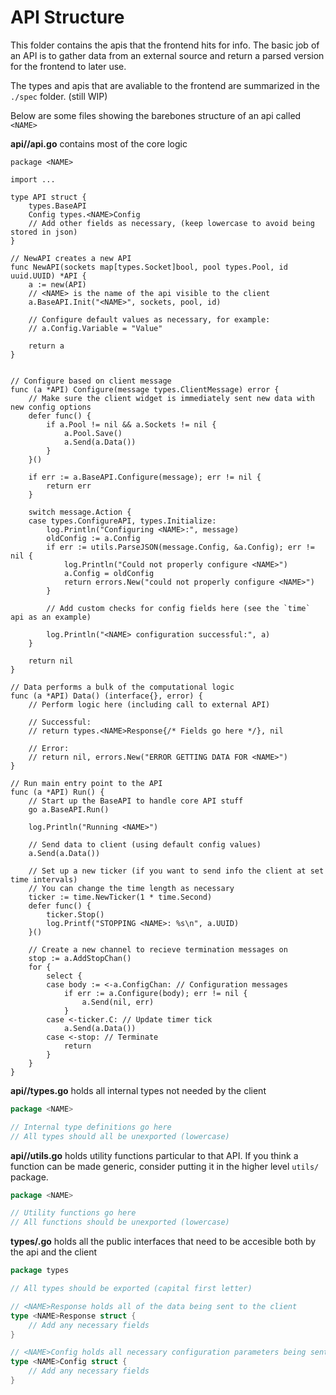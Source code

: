 # API Structure


This folder contains the apis that the frontend hits for info. The basic job of an API is to gather data from
an external source and return a parsed version for the frontend to later use. 

The types and apis that are avaliable to the frontend are summarized in the `./spec` folder. (still WIP)

Below are some files showing the barebones structure of an api called `<NAME>`

**api/<NAME>/api.go** contains most of the core logic

```text
package <NAME>

import ...

type API struct {
	types.BaseAPI
	Config types.<NAME>Config
    // Add other fields as necessary, (keep lowercase to avoid being stored in json)
}

// NewAPI creates a new API
func NewAPI(sockets map[types.Socket]bool, pool types.Pool, id uuid.UUID) *API {
	a := new(API)
	// <NAME> is the name of the api visible to the client
	a.BaseAPI.Init("<NAME>", sockets, pool, id)

    // Configure default values as necessary, for example:
    // a.Config.Variable = "Value"

	return a
}


// Configure based on client message
func (a *API) Configure(message types.ClientMessage) error {
    // Make sure the client widget is immediately sent new data with new config options
	defer func() {
		if a.Pool != nil && a.Sockets != nil {
			a.Pool.Save()
			a.Send(a.Data())
		}
	}()

	if err := a.BaseAPI.Configure(message); err != nil {
		return err
	}

	switch message.Action {
	case types.ConfigureAPI, types.Initialize:
		log.Println("Configuring <NAME>:", message)
		oldConfig := a.Config
		if err := utils.ParseJSON(message.Config, &a.Config); err != nil {
			log.Println("Could not properly configure <NAME>")
			a.Config = oldConfig
			return errors.New("could not properly configure <NAME>")
		}

		// Add custom checks for config fields here (see the `time` api as an example)

		log.Println("<NAME> configuration successful:", a)
	}

	return nil
}

// Data performs a bulk of the computational logic
func (a *API) Data() (interface{}, error) {
	// Perform logic here (including call to external API)
    
    // Successful:
    // return types.<NAME>Response{/* Fields go here */}, nil

    // Error:
    // return nil, errors.New("ERROR GETTING DATA FOR <NAME>")
}

// Run main entry point to the API
func (a *API) Run() {
    // Start up the BaseAPI to handle core API stuff
	go a.BaseAPI.Run()

	log.Println("Running <NAME>")

    // Send data to client (using default config values)
	a.Send(a.Data())
    
    // Set up a new ticker (if you want to send info the client at set time intervals)
    // You can change the time length as necessary
	ticker := time.NewTicker(1 * time.Second)
	defer func() {
		ticker.Stop()
		log.Printf("STOPPING <NAME>: %s\n", a.UUID)
	}()

    // Create a new channel to recieve termination messages on
	stop := a.AddStopChan()
	for {
		select {
		case body := <-a.ConfigChan: // Configuration messages
			if err := a.Configure(body); err != nil {
				a.Send(nil, err)
			}
		case <-ticker.C: // Update timer tick
			a.Send(a.Data())
		case <-stop: // Terminate
			return
		}
	}
}
```

**api/<NAME>/types.go** holds all internal types not needed by the client
```go
package <NAME>

// Internal type definitions go here
// All types should all be unexported (lowercase)
```

**api/<NAME>/utils.go** holds utility functions particular to that API.
If you think a function can be made generic, consider putting it in the higher level `utils/` package.

```go
package <NAME>

// Utility functions go here
// All functions should be unexported (lowercase)
```

**types/<NAME>.go** holds all the public interfaces that need to be accesible both by the api and the client
```go
package types

// All types should be exported (capital first letter)

// <NAME>Response holds all of the data being sent to the client
type <NAME>Response struct {
	// Add any necessary fields
}

// <NAME>Config holds all necessary configuration parameters being sent from the client
type <NAME>Config struct {
	// Add any necessary fields
}

```
